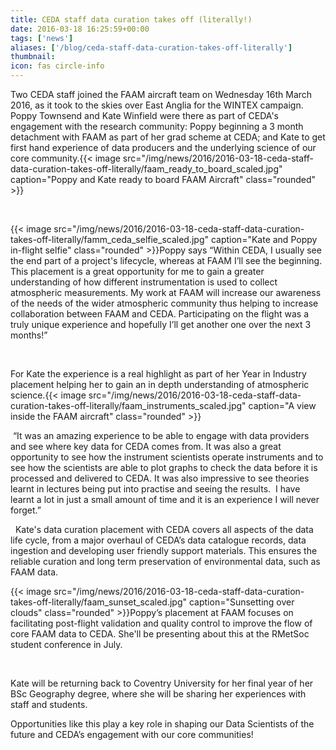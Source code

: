```yaml
---
title: CEDA staff data curation takes off (literally!)
date: 2016-03-18 16:25:59+00:00
tags: ['news']
aliases: ['/blog/ceda-staff-data-curation-takes-off-literally']
thumbnail: 
icon: fas circle-info
---
```

Two CEDA staff joined the FAAM aircraft team on Wednesday 16th March 2016, as it took to the skies over East Anglia for the WINTEX campaign. Poppy Townsend and Kate Winfield were there as part of CEDA's engagement with the research community: Poppy beginning a 3 month detachment with FAAM as part of her grad scheme at CEDA; and Kate to get first hand experience of data producers and the underlying science of our core community.{{< image src="/img/news/2016/2016-03-18-ceda-staff-data-curation-takes-off-literally/faam_ready_to_board_scaled.jpg"  caption="Poppy and Kate ready to board FAAM Aircraft" class="rounded" >}}


 


{{< image src="/img/news/2016/2016-03-18-ceda-staff-data-curation-takes-off-literally/famm_ceda_selfie_scaled.jpg"  caption="Kate and Poppy in-flight selfie" class="rounded" >}}Poppy says “Within CEDA, I usually see the end part of a project's lifecycle, whereas at FAAM I’ll see the beginning. This placement is a great opportunity for me to gain a greater understanding of how different instrumentation is used to collect atmospheric measurements. My work at FAAM will increase our awareness of the needs of the wider atmospheric community thus helping to increase collaboration between FAAM and CEDA. Participating on the flight was a truly unique experience and hopefully I’ll get another one over the next 3 months!”


 


For Kate the experience is a real highlight as part of her Year in Industry placement helping her to gain an in depth understanding of atmospheric science.{{< image src="/img/news/2016/2016-03-18-ceda-staff-data-curation-takes-off-literally/faam_instruments_scaled.jpg"  caption="A view inside the FAAM aircraft" class="rounded" >}}


 “It was an amazing experience to be able to engage with data providers and see where key data for CEDA comes from. It was also a great opportunity to see how the instrument scientists operate instruments and to see how the scientists are able to plot graphs to check the data before it is processed and delivered to CEDA. It was also impressive to see theories learnt in lectures being put into practise and seeing the results.  I have learnt a lot in just a small amount of time and it is an experience I will never forget.”


 
Kate's data curation placement with CEDA covers all aspects of the data life cycle, from a major overhaul of CEDA’s data catalogue records, data ingestion and developing user friendly support materials. This ensures the reliable curation and long term preservation of environmental data, such as FAAM data.  
  



{{< image src="/img/news/2016/2016-03-18-ceda-staff-data-curation-takes-off-literally/faam_sunset_scaled.jpg"  caption="Sunsetting over clouds" class="rounded" >}}Poppy’s placement at FAAM focuses on facilitating post-flight validation and quality control to improve the flow of core FAAM data to CEDA. She'll be presenting about this at the RMetSoc student conference in July.


 


Kate will be returning back to Coventry University for her final year of her BSc Geography degree, where she will be sharing her experiences with staff and students.


  
Opportunities like this play a key role in shaping our Data Scientists of the future and CEDA’s engagement with our core communities!

